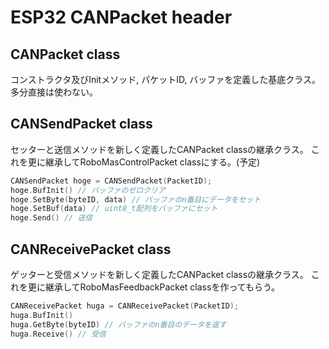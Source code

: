 # ESP32 CANPacket header
## CANPacket class
コンストラクタ及びInitメソッド, パケットID, バッファを定義した基底クラス。多分直接は使わない。
## CANSendPacket class
セッターと送信メソッドを新しく定義したCANPacket classの継承クラス。
これを更に継承してRoboMasControlPacket classにする。(予定)
```cpp
CANSendPacket hoge = CANSendPacket(PacketID);
hoge.BufInit() // バッファのゼロクリア
hoge.SetByte(byteID, data) // バッファのn番目にデータをセット
hoge.SetBuf(data) // uint8_t配列をバッファにセット
hoge.Send() // 送信
```
## CANReceivePacket class
ゲッターと受信メソッドを新しく定義したCANPacket classの継承クラス。
これを更に継承してRoboMasFeedbackPacket classを作ってもらう。
```cpp
CANReceivePacket huga = CANReceivePacket(PacketID);
huga.BufInit()
huga.GetByte(byteID) // バッファのn番目のデータを返す
huga.Receive() // 受信
```